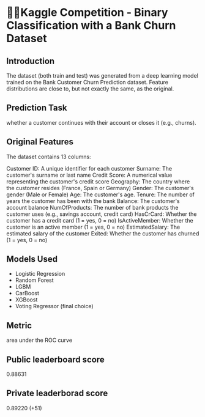 # 🚀🏦Kaggle Competition - Binary Classification with a Bank Churn Dataset

## Introduction

The dataset (both train and test) was generated from a deep learning model trained on the Bank Customer Churn Prediction dataset. Feature distributions are close to, but not exactly the same, as the original. 

## Prediction Task
whether a customer continues with their account or closes it (e.g., churns).

## Original Features
The dataset contains 13 columns:

Customer ID: A unique identifier for each customer
Surname: The customer's surname or last name
Credit Score: A numerical value representing the customer's credit score
Geography: The country where the customer resides (France, Spain or Germany)
Gender: The customer's gender (Male or Female)
Age: The customer's age.
Tenure: The number of years the customer has been with the bank
Balance: The customer's account balance
NumOfProducts: The number of bank products the customer uses (e.g., savings account, credit card)
HasCrCard: Whether the customer has a credit card (1 = yes, 0 = no)
IsActiveMember: Whether the customer is an active member (1 = yes, 0 = no)
EstimatedSalary: The estimated salary of the customer
Exited: Whether the customer has churned (1 = yes, 0 = no)

## Models Used
- Logistic Regression
- Random Forest
- LGBM
- CarBoost
- XGBoost
- Voting Regressor (final choice)

## Metric
area under the ROC curve

## Public leaderboard score
0.88631

## Private leaderborad score
0.89220 (+51)
